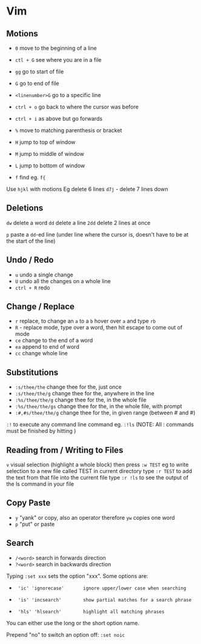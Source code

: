 # Vim

## Motions

- `0` move to the beginning of a line
- `ctl + G` see where you are in a file
- `gg` go to start of file
- `G` go to end of file
- `<linenumber>G` go to a specific line
- `ctrl + o` go back to where the cursor was before
- `ctrl + i` as above but go forwards
- `%` move to matching parenthesis or bracket

- `H` jump to top of window
- `M` jump to middle of window
- `L` jump to bottom of window

- `f` find eg. `f{`

Use `hjkl` with motions
Eg delete 6 lines `d7j` - delete 7 lines down



## Deletions

`dw` delete a word
`dd` delete a line
`2dd` delete 2 lines at once

`p` paste a `dd`-ed line (under line where the cursor is, doesn't have to be at the start of the line)

## Undo / Redo

- `u` undo a single change
- `U` undo all the changes on a whole line
- `ctrl + R` redo

## Change / Replace

- `r` replace, to change an `a` to a `b` hover over `a` and type `rb`
- `R` - replace mode, type over a word, then hit escape to come out of mode
- `ce` change to the end of a word
- `ea` append to end of word
- `cc` change whole line

## Substitutions

- `:s/thee/the` change thee for the, just once
- `:s/thee/the/g` change thee for the, anywhere in the line
- `:%s/thee/the/g` change thee for the, in the whole file
- `:%s/thee/the/gs` change thee for the, in the whole file, with prompt
- `:#,#s/thee/the/g` change thee for the, in given range (between # and #)

`:!` to execute any command line command eg. `:!ls` (NOTE: All : commands must be finished by hitting <ENTER>)

## Reading from / Writing to Files

`v` visual selection (highlight a whole block)
then press `:w TEST` eg to write selection to a new file called TEST in current directory
type `:r TEST` to add the text from that file into the current file
type `:r !ls` to see the output of the ls command in your file

## Copy Paste
- `y` "yank" or copy, also an operator therefore `yw` copies one word
- `p` "put" or paste

## Search

- `/<word>` search in forwards direction
- `?<word>` search in backwards direction

Typing `:set xxx` sets the option "xxx".  Some options are:
-      'ic' 'ignorecase'       ignore upper/lower case when searching
-      'is' 'incsearch'        show partial matches for a search phrase
-      'hls' 'hlsearch'        highlight all matching phrases

You can either use the long or the short option name.

Prepend "no" to switch an option off:   `:set noic`
